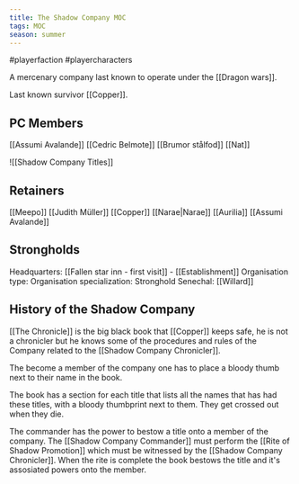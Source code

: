 ```yaml
---
title: The Shadow Company MOC
tags: MOC
season: summer
---
```

 
#playerfaction #playercharacters 

A mercenary company last known to operate under the [[Dragon wars]].

Last known survivor [[Copper]].

## PC Members
[[Assumi Avalande]]
[[Cedric Belmote]]
[[Brumor stålfod]]
[[Nat]]

![[Shadow Company Titles]]

## Retainers
[[Meepo]]
[[Judith Müller]]
[[Copper]]
[[Narae|Narae]]
[[Aurilia]]
[[Assumi Avalande]]

## Strongholds
Headquarters: [[Fallen star inn - first visit]] - [[Establishment]]
Organisation type: 
Organisation specialization:
Stronghold Senechal: [[Willard]]

## History of the Shadow Company
[[The Chronicle]] is the big black book that [[Copper]] keeps safe, he is not a chronicler but he knows some of the procedures and rules of the Company related to the [[Shadow Company Chronicler]].

The become a member of the company one has to place a bloody thumb next to their name in the book.

The book has a section for each title that lists all the names that has had these titles, with a bloody thumbprint next to them. They get crossed out when they die.

The commander has the power to bestow a title onto a member of the company. The [[Shadow Company Commander]] must perform the [[Rite of Shadow Promotion]] which must be witnessed by the [[Shadow Company Chronicler]]. When the rite is complete the book bestows the title and it's assosiated powers onto the member.
<!--stackedit_data:
eyJoaXN0b3J5IjpbLTU1MTE2NDc1NiwxMDI3NDQyNDE0LDEyMj
MwNjg2MDYsLTM2MTE0MTQwXX0=
-->
